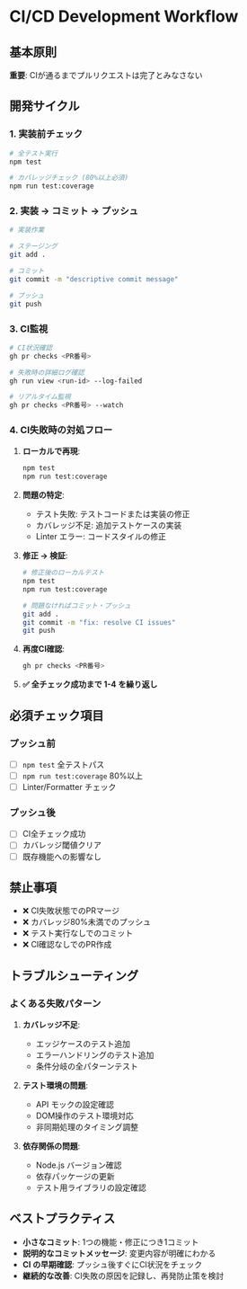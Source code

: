 # CI/CD Development Workflow

## 基本原則
**重要**: CIが通るまでプルリクエストは完了とみなさない

## 開発サイクル

### 1. 実装前チェック
```bash
# 全テスト実行
npm test

# カバレッジチェック (80%以上必須)
npm run test:coverage
```

### 2. 実装 → コミット → プッシュ
```bash
# 実装作業

# ステージング
git add .

# コミット
git commit -m "descriptive commit message"

# プッシュ
git push
```

### 3. CI監視
```bash
# CI状況確認
gh pr checks <PR番号>

# 失敗時の詳細ログ確認
gh run view <run-id> --log-failed

# リアルタイム監視
gh pr checks <PR番号> --watch
```

### 4. CI失敗時の対処フロー
1. **ローカルで再現**:
   ```bash
   npm test
   npm run test:coverage
   ```

2. **問題の特定**:
   - テスト失敗: テストコードまたは実装の修正
   - カバレッジ不足: 追加テストケースの実装
   - Linter エラー: コードスタイルの修正

3. **修正 → 検証**:
   ```bash
   # 修正後のローカルテスト
   npm test
   npm run test:coverage
   
   # 問題なければコミット・プッシュ
   git add .
   git commit -m "fix: resolve CI issues"
   git push
   ```

4. **再度CI確認**:
   ```bash
   gh pr checks <PR番号>
   ```

5. **✅ 全チェック成功まで 1-4 を繰り返し**

## 必須チェック項目

### プッシュ前
- [ ] `npm test` 全テストパス
- [ ] `npm run test:coverage` 80%以上
- [ ] Linter/Formatter チェック

### プッシュ後
- [ ] CI全チェック成功
- [ ] カバレッジ閾値クリア
- [ ] 既存機能への影響なし

## 禁止事項

- ❌ CI失敗状態でのPRマージ
- ❌ カバレッジ80%未満でのプッシュ
- ❌ テスト実行なしでのコミット
- ❌ CI確認なしでのPR作成

## トラブルシューティング

### よくある失敗パターン

1. **カバレッジ不足**:
   - エッジケースのテスト追加
   - エラーハンドリングのテスト追加
   - 条件分岐の全パターンテスト

2. **テスト環境の問題**:
   - API モックの設定確認
   - DOM操作のテスト環境対応
   - 非同期処理のタイミング調整

3. **依存関係の問題**:
   - Node.js バージョン確認
   - 依存パッケージの更新
   - テスト用ライブラリの設定確認

## ベストプラクティス

- **小さなコミット**: 1つの機能・修正につき1コミット
- **説明的なコミットメッセージ**: 変更内容が明確にわかる
- **CI の早期確認**: プッシュ後すぐにCI状況をチェック
- **継続的な改善**: CI失敗の原因を記録し、再発防止策を検討